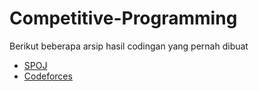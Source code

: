 # Competitive-Programming
Berikut beberapa arsip hasil codingan yang pernah dibuat
+ [SPOJ](SPOJ/)
+ [Codeforces](Codeforces/)
